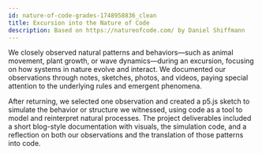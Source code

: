 ```yaml
---
id: nature-of-code-grades-1748958836_clean
title: Excursion into the Nature of Code
description: Based on https://natureofcode.com/ by Daniel Shiffmann
---
```



We closely observed natural patterns and behaviors—such as animal movement, plant growth, or wave dynamics—during an excursion, focusing on how systems in nature evolve and interact. We documented our observations through notes, sketches, photos, and videos, paying special attention to the underlying rules and emergent phenomena.

After returning, we selected one observation and created a p5.js sketch to simulate the behavior or structure we witnessed, using code as a tool to model and reinterpret natural processes. The project deliverables included a short blog-style documentation with visuals, the simulation code, and a reflection on both our observations and the translation of those patterns into code.

<!-- 
#### Objective

During our excursion to the island, your task is to closely observe patterns, behaviors, and systems in nature. These can include the movement of birds or insects, wave patterns, plant growth, weather changes, animal flocking, erosion, or other emergent phenomena.

  

#### Your Mission:

##### 1. Observe

- Spend time in nature.
- Watch how things move, grow, repeat, or interact.
- Focus on patterns that emerge over time or through interaction.

##### 2. Document

- Take notes, sketches, videos, or photos.
- Describe what you see in simple terms (e.g. "many birds change direction together", "branches grow in spirals").
- Think about what rules might be behind the behavior.

##### 3. Translate to Code

- After returning, choose one observation.
- Create a p5.js sketch that simulates the behavior or structure you observed.
- Use code as a tool to understand, model, and reimagine natural processes.

  

#### Tips

- Don't aim for realism--aim for logic.
- Focus on the rules behind the patterns.
- Think in terms of systems, repetition, randomness, and interaction.
- Remember you can use AI to generate the code but you still need to understand it (let AI explain it)

  

#### Deliverable

- A short blog-style documentation (with images/video)
- A p5.js sketch simulating your chosen natural pattern
- A reflection on what you observed and how you interpreted it




  

-->